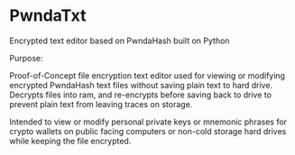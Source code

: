 # PwndaTxt
Encrypted text editor based on PwndaHash built on Python

Purpose:

Proof-of-Concept file encryption text editor used for viewing or modifying encrypted PwndaHash text files without saving plain text to hard drive. Decrypts files into ram, and re-encrypts before saving back to drive to prevent plain text from leaving traces on storage.


Intended to view or modify personal private keys or mnemonic phrases for crypto wallets on public facing computers or non-cold storage hard drives while keeping the file encrypted.
